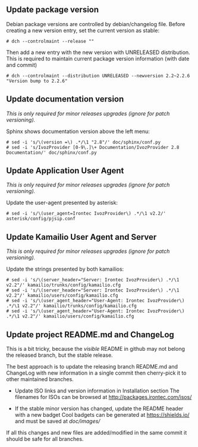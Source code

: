 ## Update package version

Debian package versions are controlled by debian/changelog file.
Before creating a new version entry, set the current version as stable:

    # dch --controlmaint --release ""

Then add a new entry with the new version with UNRELEASED distribution. This is
required to maintain current package version information (with date and commit)

    # dch --controlmaint --distribution UNRELEASED --newversion 2.2~2.2.6 "Version bump to 2.2.6"

## Update documentation version

_This is only required for minor releases upgrades (ignore for patch versioning)._

Sphinx shows documentation version above the left menu:

    # sed -i 's/\(version =\) .*/\1 "2.8"/' doc/sphinx/conf.py
    # sed -i 's/IvozProvider [0-9\.]\+ Documentation/IvozProvider 2.8 Documentation/' doc/sphinx/conf.py

## Update Application User Agent

_This is only required for minor releases upgrades (ignore for patch versioning)._

Update the user-agent presented by asterisk:

    # sed -i 's/\(user_agent=Irontec IvozProvider\) .*/\1 v2.2/' asterisk/config/pjsip.conf

## Update Kamailio User Agent and Server

_This is only required for minor releases upgrades (ignore for patch versioning)._

Update the strings presented by both kamailios:

    # sed -i 's/\(server_header="Server: Irontec IvozProvider\) .*/\1 v2.2"/' kamailio/trunks/config/kamailio.cfg
    # sed -i 's/\(server_header="Server: Irontec IvozProvider\) .*/\1 v2.2"/' kamailio/users/config/kamailio.cfg
    # sed -i 's/\(user_agent_header="User-Agent: Irontec IvozProvider\) .*/\1 v2.2"/' kamailio/trunks/config/kamailio.cfg
    # sed -i 's/\(user_agent_header="User-Agent: Irontec IvozProvider\) .*/\1 v2.2"/' kamailio/users/config/kamailio.cfg

## Update project README.md and ChangeLog

This is a bit tricky, because the _visible_ README in github may not belong the released branch, but the stable release.

The best approach is to update the releasing branch README.md and ChangeLog with new information in a single commit then
cherry-pick it to other maintained branches.

- Update ISO links and version information in Installation section
    The filenames for ISOs can be browsed at http://packages.irontec.com/isos/

- If the stable minor version has changed, update the README header with a new badget
    Cool badgets can be generated at https://shields.io/ and must be saved at _doc/images/_

If all this changes and new files are added/modified in the same commit it should be safe for all branches.
